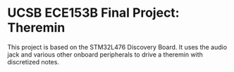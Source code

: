 # UCSB ECE153B Final Project: Theremin

This project is based on the STM32L476 Discovery Board. It uses the audio jack and various other onboard peripherals to drive a theremin with discretized notes. 
